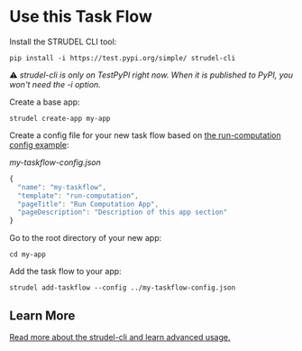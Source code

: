 # Use this Task Flow

Install the STRUDEL CLI tool:

```
pip install -i https://test.pypi.org/simple/ strudel-cli
```
:warning: _strudel-cli is only on TestPyPI right now. When it is published to PyPI, you won't need the -i option._

Create a base app:

```
strudel create-app my-app
```

Create a config file for your new task flow based on [the run-computation config example](https://github.com/strudel-science/strudel-kit/blob/main/strudel-cli/CONFIGS.md#run-computation):

_my-taskflow-config.json_
```js
{
  "name": "my-taskflow",
  "template": "run-computation",
  "pageTitle": "Run Computation App",
  "pageDescription": "Description of this app section"
}
```

Go to the root directory of your new app:

```
cd my-app
```

Add the task flow to your app:

```
strudel add-taskflow --config ../my-taskflow-config.json
```

## Learn More

[Read more about the strudel-cli and learn advanced usage.](https://github.com/strudel-science/strudel-kit/tree/main/strudel-cli)